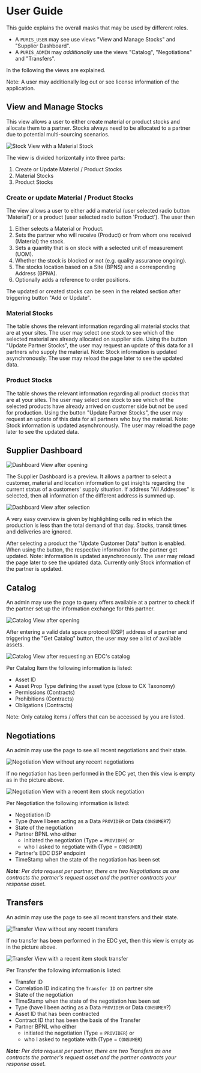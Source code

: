 # User Guide

This guide explains the overall masks that may be used by different roles.

- A `PURIS_USER` may see use views "View and Manage Stocks" and "Supplier Dashboard".
- A `PURIS_ADMIN` may _additionally_ use the views "Catalog", "Negotiations" and "Transfers".

In the following the views are explained.

Note: A user may additionally log out or see license information of the application.

## View and Manage Stocks

This view allows a user to either create material or product stocks and allocate them to a partner. Stocks always need
to be allocated to a partner due to potential multi-sourcing scenarios.

![Stock View with a Material Stock](img/stock_view.png)

The view is divided horizontally into three parts:

1. Create or Update Material / Product Stocks
2. Material Stocks
3. Product Stocks

### Create or update Material / Product Stocks

The view allows a user to either add a material (user selected radio button 'Material') or a product
(user selected radio button 'Product'). The user then

1. Either selects a Material or Product.
2. Sets the partner who will receive (Product) or from whom one received (Material) the stock.
3. Sets a quantity that is on stock with a selected unit of measurement (UOM).
4. Whether the stock is blocked or not (e.g. quality assurance ongoing).
5. The stocks location based on a Site (BPNS) and a corresponding Address (BPNA).
6. Optionally adds a reference to order positions.

The updated or created stocks can be seen in the related section after triggering button "Add or Update".

### Material Stocks

The table shows the relevant information regarding all material stocks that are at your sites. The user may select one
stock to see which of the selected material are already allocated on supplier side. Using the button "Update Partner
Stocks", the user may request an update of this data for all partners who supply the material.
Note: Stock information is updated asynchronously. The user may reload the page later to see the updated data.

### Product Stocks

The table shows the relevant information regarding all product stocks that are at your sites. The user may select one
stock to see which of the selected products have already arrived on customer side but not be used for production. Using
the button "Update Partner Stocks", the user may request an update of this data for all partners who buy the material.
Note: Stock information is updated asynchronously. The user may reload the page later to see the updated data.

## Supplier Dashboard

![Dashboard View after opening](img/dashboard_view.png)

The Supplier Dashboard is a preview. It allows a partner to select a customer, material and location information to
get insights regarding the current status of a customers' supply situation. If address "All Addresses" is selected, then
all information of the different address is summed up.

![Dashboard View after selection](img/dashboard_view_list.png)

A very easy overview is given by highlighting cells red in which the production is less than the total demand of that
day. Stocks, transit times and deliveries are ignored.

After selecting a product the "Update Customer Data" button is enabled. When using the button, the respective
information for the partner get updated.
Note: information is updated asynchronously. The user may reload the page later to see the updated data. Currently only
Stock information of the partner is updated.

## Catalog

An admin may use the page to query offers available at a partner to check if the partner set up the information exchange
for this partner.

![Catalog View after opening](img/catalog_view.png)

After entering a valid data space protocol (DSP) address of a partner and triggering the "Get Catalog" button, the user
may see a list of available assets.

![Catalog View after requesting an EDC's catalog](img/catalog_view_list.png)

Per Catalog Item the following information is listed:

- Asset ID
- Asset Prop Type defining the asset type (close to CX Taxonomy)
- Permissions (Contracts)
- Prohibitions (Contracts)
- Obligations (Contracts)

Note: Only catalog items / offers that can be accessed by you are listed.

## Negotiations

An admin may use the page to see all recent negotiations and their state.

![Negotiation View without any recent negotiations](img/negotiations_view.png)

If no negotiation has been performed in the EDC yet, then this view is empty as in the picture above.

![Negotiation View with a recent item stock negotiation](img/negotiations_view_list.png)

Per Negotiation the following information is listed:

- Negotiation ID
- Type (have I been acting as a Data `PROVIDER` or Data `CONSUMER`?)
- State of the negotiation
- Partner BPNL who either
    - initiated the negotiation (Type = `PROVIDER`) or
    - who I asked to negotiate with (Type = `CONSUMER`)
- Partner's EDC DSP endpoint
- TimeStamp when the state of the negotiation has been set

_**Note**: Per data request per partner, there are two Negotiations as one contracts the partner's request asset and the
partner contracts your response asset._

## Transfers

An admin may use the page to see all recent transfers and their state.

![Transfer View without any recent transfers](img/transfers_view.png)

If no transfer has been performed in the EDC yet, then this view is empty as in the picture above.

![Transfer View with a recent item stock transfer](img/transfers_view_list.png)

Per Transfer the following information is listed:

- Transfer ID
- Correlation ID indicating the `Transfer ID` on partner site
- State of the negotiation
- TimeStamp when the state of the negotiation has been set
- Type (have I been acting as a Data `PROVIDER` or Data `CONSUMER`?)
- Asset ID that has been contracted
- Contract ID that has been the basis of the Transfer
- Partner BPNL who either
    - initiated the negotiation (Type = `PROVIDER`) or
    - who I asked to negotiate with (Type = `CONSUMER`)

_**Note**: Per data request per partner, there are two Transfers as one contracts the partner's request asset and the
partner contracts your response asset._
